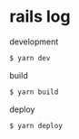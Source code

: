 # rails log

development
```sh
$ yarn dev
```

build
```sh
$ yarn build
```

deploy
```sh
$ yarn deploy
```
